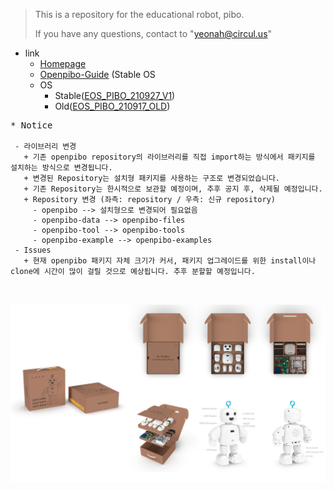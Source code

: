 >This is a repository for the educational robot, pibo.
>
>If you have any questions, contact to "yeonah@circul.us"   

* link
  + [Homepage](https://themaker.circul.us)
  + [Openpibo-Guide](https://themakerrobot.github.io/x-openpibo/build/html/index.html) (Stable OS 
  + OS
    - Stable([EOS_PIBO_210927_V1](https://drive.google.com/file/d/1Y43w3Fhkt03qdLUDVj7u1edxhlSaFXjE/view?usp=sharing))
    - Old([EOS_PIBO_210917_OLD](https://drive.google.com/file/d/1NoD_R2mcnc2nErGtSmuUe83CrJ3pOnbU/view?usp=sharing))

<pre>
* Notice
<code>
 - 라이브러리 변경
   + 기존 openpibo repository의 라이브러리를 직접 import하는 방식에서 패키지를 설치하는 방식으로 변경됩니다.
   + 변경된 Repository는 설치형 패키지를 사용하는 구조로 변경되었습니다.
   + 기존 Repository는 한시적으로 보관할 예정이며, 추후 공지 후, 삭제될 예정입니다.
   + Repository 변경 (좌측: repository / 우측: 신규 repository)
     - openpibo --> 설치형으로 변경되어 필요없음
     - openpibo-data --> openpibo-files
     - openpibo-tool --> openpibo-tools
     - openpibo-example --> openpibo-examples
 - Issues
   + 현재 openpibo 패키지 자체 크기가 커서, 패키지 업그레이드를 위한 install이나 clone에 시간이 많이 걸릴 것으로 예상됩니다. 추후 분할할 예정입니다.

</code>
</pre>
![bg](bg.png)
